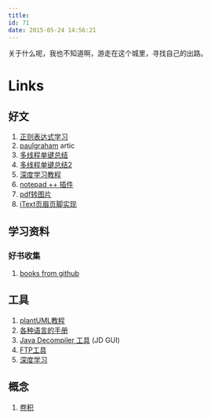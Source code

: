 ```yaml
---
title: 
id: 71
date: 2015-05-24 14:56:21
---
```


关于什么呢，我也不知道啊，游走在这个城里，寻找自己的出路。


# Links

<a name="lZ1oe"></a>
## 好文
1. [正则表达式学习](https://github.com/ziishaned/learn-regex/blob/master/translations/README-cn.md?utm_source=ZHShareTargetIDMore&utm_medium=social&utm_oi=814426630293454848)
1. [paulgraham](http://paulgraham.com/articles.html) artic
1. [多线程单键总结](https://www.cnblogs.com/rocketfan/archive/2009/12/05/1617759.html)  
1. [多线程单键总结2](https://preshing.com/20130930/double-checked-locking-is-fixed-in-cpp11/)
1. [深度学习教程](https://www.tensorflow.org/tutorials/)
1. [notepad ++ 插件](https://npp-user-manual.org/docs/plugin-communication/)
1. [pdf转图片](https://blog.csdn.net/qq_38571521/article/details/76643331)
1. [iText页眉页脚实现](https://blog.csdn.net/mmd0308/article/details/74164830)

<a name="iu8jO"></a>
## 学习资料

<a name="PuDm5"></a>
### 好书收集

1. [books from github](https://github.com/wangwanqiang/books-1)

<a name="19SBk"></a>
## 工具

1. [plantUML教程](http://plantuml.com/zh/class-diagram)
1. [各种语言的手册](https://tool.oschina.net/apidocs)
1. [Java Decompiler 工具](http://java-decompiler.github.io/) (JD GUI)
1. [FTP工具](https://www.wftpserver.com/download.htm#ftprush)
1. [深度学习](https://playground.tensorflow.org/)

<a name="VXTRw"></a>
## 概念

1. [卷积](https://www.zhihu.com/question/22298352)

